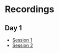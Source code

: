 # Recordings

## Day 1

* [Session 1](https://vimeo.com/941563630?share=copy)
* [Session 2](https://vimeo.com/941612773?share=copy)